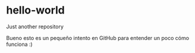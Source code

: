 # hello-world
Just another repository

Bueno esto es un pequeño intento en GitHub para 
entender un poco cómo funciona :)

